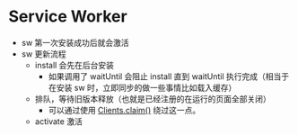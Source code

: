 # Service Worker

- sw 第一次安装成功后就会激活
- sw 更新流程
  - install 会先在后台安装
    - 如果调用了 waitUntil 会阻止 install 直到 waitUntil 执行完成（相当于在安装 sw 时，立即同步的做一些事情比如载入缓存）
  - 排队，等待旧版本释放（也就是已经注册的在运行的页面全部关闭）
    - 可以通过使用 [Clients.claim()](https://developer.mozilla.org/zh-CN/docs/Web/API/Clients/claim) 绕过这一点。
  - activate 激活
